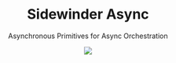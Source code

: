 <div align='center'>

<h1>Sidewinder Async</h1>

<p>Asynchronous Primitives for Async Orchestration</p>

[<img src="https://img.shields.io/npm/v/@sidewinder/async?label=%40sidewinder%2Fasync">](https://www.npmjs.com/package/@sidewinder/async)

</div>